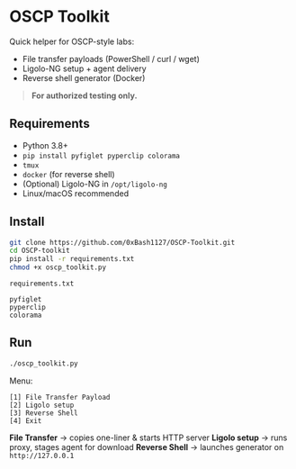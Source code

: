 # OSCP Toolkit

Quick helper for OSCP-style labs:

* File transfer payloads (PowerShell / curl / wget)
* Ligolo-NG setup + agent delivery
* Reverse shell generator (Docker)

> **For authorized testing only.**

## Requirements

* Python 3.8+
* `pip install pyfiglet pyperclip colorama`
* `tmux`
* `docker` (for reverse shell)
* (Optional) Ligolo-NG in `/opt/ligolo-ng`
* Linux/macOS recommended

## Install

```bash
git clone https://github.com/0xBash1127/OSCP-Toolkit.git
cd OSCP-toolkit
pip install -r requirements.txt
chmod +x oscp_toolkit.py
```

`requirements.txt`

```
pyfiglet
pyperclip
colorama
```

## Run

```bash
./oscp_toolkit.py
```

Menu:

```
[1] File Transfer Payload
[2] Ligolo setup
[3] Reverse Shell
[4] Exit
```

**File Transfer** → copies one-liner & starts HTTP server
**Ligolo setup** → runs proxy, stages agent for download
**Reverse Shell** → launches generator on `http://127.0.0.1`
